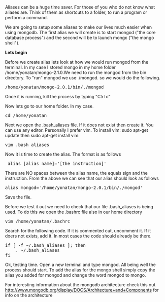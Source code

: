 Aliases can be a huge time saver. For those of you who do not know what aliases are. Think of them as shortcuts to a folder, to run a program or perform a command.

We are going to setup some aliases to make our lives much easier when using mongodb. The first alias we will create is to start mongod ("the core database process") and the second will be to launch mongo ("the mongo shell"). 

<b>Lets begin</b>

Before we create alias lets look at how we would run mongod from the terminal. In my case I stored mongo in my home folder /home/yonatan/mongo-2.1.0.We need to run the mongod from the bin directory. To "run" mongod we use ./mongod. so we would do the following.

<pre>/home/yonatan/mongo-2.0.1/bin/./mongod</pre> 

Once it is running, kill the process by typing "Ctrl c"

Now lets go to our home folder. In my case.
<pre>cd /home/yonatan</pre>

Next we open the .bash_aliases file. If it does not exist then create it. You can use any editor. Personally I prefer vim. To install vim: sudo apt-get update then sudo apt-get install vim
<pre>vim .bash_aliases</pre>

Now it is time to create the alias. The format is as follows 

<pre> alias [alias name]='[the instruction]'</pre>

There are NO spaces between the alias name, the equals sign and the instruction. From the above we can see that our alias should look as follows

<pre>alias mongod='/home/yonatan/mongo-2.0.1/bin/./mongod'</pre>

Save the file.

Before we test it out we need to check that our file .bash_aliases is being used. To do this we open the .bashrc file also in our home directory

<pre>vim /home/yonatan/.bachrc</pre>

Search for the following code. If it is commented out, uncomment it. If it doers not exists, add it. In most cases the code should already be there.
<pre>if [ -f ~/.bash_aliases ]; then
    . ~/.bash_aliases
fi
</pre>

Ok, testing time. Open a new terminal and type mongod. All being well the process should start. To add the alias for the mongo shell simply copy the alias you added for mongod and change the word mongod to mongo.

For interesting information about the mongodb architecture check this out. http://www.mongodb.org/display/DOCS/Architecture+and+Components for info on the architecture


